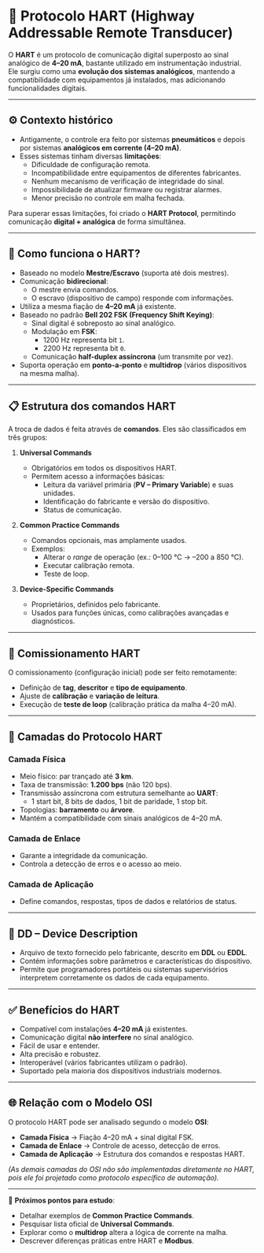# 📡 Protocolo HART (Highway Addressable Remote Transducer)

O **HART** é um protocolo de comunicação digital superposto ao sinal analógico de **4–20 mA**, bastante utilizado em instrumentação industrial.  
Ele surgiu como uma **evolução dos sistemas analógicos**, mantendo a compatibilidade com equipamentos já instalados, mas adicionando funcionalidades digitais.

---

## ⚙️ Contexto histórico

- Antigamente, o controle era feito por sistemas **pneumáticos** e depois por sistemas **analógicos em corrente (4–20 mA)**.  
- Esses sistemas tinham diversas **limitações**:
  - Dificuldade de configuração remota.
  - Incompatibilidade entre equipamentos de diferentes fabricantes.
  - Nenhum mecanismo de verificação de integridade do sinal.
  - Impossibilidade de atualizar firmware ou registrar alarmes.
  - Menor precisão no controle em malha fechada.

Para superar essas limitações, foi criado o **HART Protocol**, permitindo comunicação **digital + analógica** de forma simultânea.

---

## 🔗 Como funciona o HART?

- Baseado no modelo **Mestre/Escravo** (suporta até dois mestres).
- Comunicação **bidirecional**:  
  - O mestre envia comandos.  
  - O escravo (dispositivo de campo) responde com informações.  
- Utiliza a mesma fiação de **4–20 mA** já existente.
- Baseado no padrão **Bell 202 FSK (Frequency Shift Keying)**:
  - Sinal digital é sobreposto ao sinal analógico.  
  - Modulação em **FSK**:  
    - 1200 Hz representa bit `1`.  
    - 2200 Hz representa bit `0`.
  - Comunicação **half-duplex assíncrona** (um transmite por vez).
- Suporta operação em **ponto-a-ponto** e **multidrop** (vários dispositivos na mesma malha).

---

## 📋 Estrutura dos comandos HART

A troca de dados é feita através de **comandos**. Eles são classificados em três grupos:

1. **Universal Commands**  
   - Obrigatórios em todos os dispositivos HART.  
   - Permitem acesso a informações básicas:  
     - Leitura da variável primária (**PV – Primary Variable**) e suas unidades.  
     - Identificação do fabricante e versão do dispositivo.  
     - Status de comunicação.

2. **Common Practice Commands**  
   - Comandos opcionais, mas amplamente usados.  
   - Exemplos:  
     - Alterar o *range* de operação (ex.: 0–100 °C → –200 a 850 °C).  
     - Executar calibração remota.  
     - Teste de loop.

3. **Device-Specific Commands**  
   - Proprietários, definidos pelo fabricante.  
   - Usados para funções únicas, como calibrações avançadas e diagnósticos.  

---

## 🔧 Comissionamento HART

O comissionamento (configuração inicial) pode ser feito remotamente:  
- Definição de **tag**, **descritor** e **tipo de equipamento**.  
- Ajuste de **calibração** e **variação de leitura**.  
- Execução de **teste de loop** (calibração prática da malha 4–20 mA).  

---

## 📶 Camadas do Protocolo HART

### Camada Física
- Meio físico: par trançado até **3 km**.  
- Taxa de transmissão: **1.200 bps** (não 120 bps).  
- Transmissão assíncrona com estrutura semelhante ao **UART**:  
  - 1 start bit, 8 bits de dados, 1 bit de paridade, 1 stop bit.  
- Topologias: **barramento** ou **árvore**.  
- Mantém a compatibilidade com sinais analógicos de 4–20 mA.

### Camada de Enlace
- Garante a integridade da comunicação.  
- Controla a detecção de erros e o acesso ao meio.  

### Camada de Aplicação
- Define comandos, respostas, tipos de dados e relatórios de status.  

---

## 📂 DD – Device Description

- Arquivo de texto fornecido pelo fabricante, descrito em **DDL** ou **EDDL**.  
- Contém informações sobre parâmetros e características do dispositivo.  
- Permite que programadores portáteis ou sistemas supervisórios interpretem corretamente os dados de cada equipamento.

---

## ✅ Benefícios do HART

- Compatível com instalações **4–20 mA** já existentes.  
- Comunicação digital **não interfere** no sinal analógico.  
- Fácil de usar e entender.  
- Alta precisão e robustez.  
- Interoperável (vários fabricantes utilizam o padrão).  
- Suportado pela maioria dos dispositivos industriais modernos.

---

## 🌐 Relação com o Modelo OSI

O protocolo HART pode ser analisado segundo o modelo **OSI**:

- **Camada Física** → Fiação 4–20 mA + sinal digital FSK.  
- **Camada de Enlace** → Controle de acesso, detecção de erros.  
- **Camada de Aplicação** → Estrutura dos comandos e respostas HART.  

*(As demais camadas do OSI não são implementadas diretamente no HART, pois ele foi projetado como protocolo específico de automação).*

---

📌 **Próximos pontos para estudo**:
- Detalhar exemplos de **Common Practice Commands**.  
- Pesquisar lista oficial de **Universal Commands**.  
- Explorar como o **multidrop** altera a lógica de corrente na malha.  
- Descrever diferenças práticas entre HART e **Modbus**.

